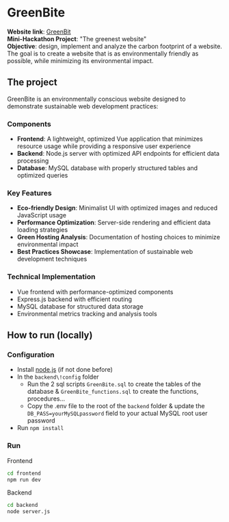 # GreenBite


**Website link**: <a href="https://green-bite-green-it.vercel.app">GreenBit</a><br/>
**Mini-Hackathon Project**: "The greenest website" <br/>
**Objective**: design, implement and analyze the carbon footprint of a website. The goal is to create a website that is as environmentally friendly as possible, while minimizing its environmental impact.


## The project

GreenBite is an environmentally conscious website designed to demonstrate sustainable web development practices:

### Components

- **Frontend**: A lightweight, optimized Vue application that minimizes resource usage while providing a responsive user experience
- **Backend**: Node.js server with optimized API endpoints for efficient data processing
- **Database**: MySQL database with properly structured tables and optimized queries

### Key Features

- **Eco-friendly Design**: Minimalist UI with optimized images and reduced JavaScript usage
- **Performance Optimization**: Server-side rendering and efficient data loading strategies
- **Green Hosting Analysis**: Documentation of hosting choices to minimize environmental impact
- **Best Practices Showcase**: Implementation of sustainable web development techniques

### Technical Implementation

- Vue frontend with performance-optimized components
- Express.js backend with efficient routing
- MySQL database for structured data storage
- Environmental metrics tracking and analysis tools


## How to run (locally)

### Configuration

- Install [node.js](https://nodejs.org/fr/download) (if not done before)
- In the ```backend\!config``` folder
  - Run the 2 sql scripts ```GreenBite.sql``` to create the tables of the database & ```GreenBite_functions.sql``` to create the functions, procedures...
  - Copy the .env file to the root of the ```backend``` folder & update the ```DB_PASS=yourMySQLpassword``` field to your actual MySQL root user password
- Run ```npm install```

### Run
Frontend
```bash
cd frontend
npm run dev
```

Backend
```bash
cd backend
node server.js
```
